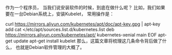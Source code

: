 作为一个程序员， 当我们说安装软件的时候，到底在做什么呢？ 比如，我们如果要在一台Debian系统上，安装Kubelet， 常用操作是：

 curl https://mirrors.aliyun.com/kubernetes/apt/doc/apt-key.gpg | apt-key add cat <<EOF >/etc/apt/sources.list.d/kubernetes.list deb https://mirrors.aliyun.com/kubernetes/apt/ kubernetes-xenial main EOF apt-get update apt-get install kubelet 那么，这篇文章将梳理这几条命令背后做了什么， 也就是Debian软件管理的大概了。

<!--stackedit_data:
eyJoaXN0b3J5IjpbLTEyMTQ4MTQwODNdfQ==
-->
